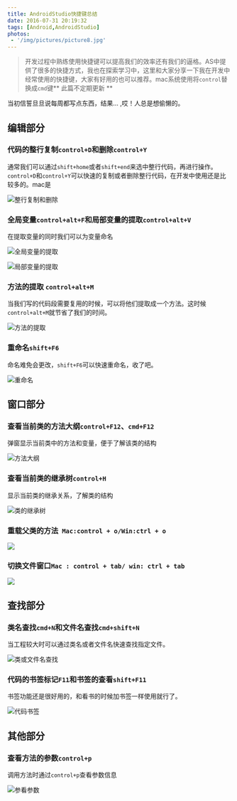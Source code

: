 ```yaml
---
title: AndroidStudio快捷键总结
date: 2016-07-31 20:19:32
tags: [Android,AndroidStudio]
photos:
 - '/img/pictures/picture8.jpg'
---
```

> 开发过程中熟练使用快捷键可以提高我们的效率还有我们的逼格。AS中提供了很多的快捷方式，我也在探索学习中，这里和大家分享一下我在开发中经常使用的快捷键，大家有好用的也可以推荐。mac系统使用将`control`替换成`cmd`键** 此篇不定期更新 **

当初信誓旦旦说每周都写点东西，结果... ,哎！人总是想偷懒的。

<!--more-->

## 编辑部分

### 代码的整行复制`control+D`和删除`control+Y`

通常我们可以通过`shift+home`或者`shift+end`来选中整行代码，再进行操作。`control+D`和`control+Y`可以快速的复制或者删除整行代码，在开发中使用还是比较多的。mac是

![整行复制和删除](/img/keymap_control_d.gif)

### 全局变量`control+alt+F`和局部变量的提取`control+alt+V`

在提取变量的同时我们可以为变量命名

![全局变量的提取](/img/keymap_control_alt_f.gif)

![局部变量的提取](/img/keymap_control_alt_v.gif)

### 方法的提取 `control+alt+M`

当我们写的代码段需要复用的时候，可以将他们提取成一个方法。这时候 `control+alt+M`就节省了我们的时间。

![方法的提取](/img/keymap_control_alt_v.gif)

### 重命名`shift+F6`

命名难免会更改，`shift+F6`可以快速重命名，收了吧。

![重命名](/img/keymap_shift_F6.gif)

## 窗口部分

### 查看当前类的方法大纲`control+F12`、`cmd+F12`

弹窗显示当前类中的方法和变量，便于了解该类的结构

![方法大纲](/img/keymap_control_f12.gif)


### 查看当前类的继承树`control+H`

显示当前类的继承关系，了解类的结构

![类的继承树](/img/keymap_control_h.gif)

### 重载父类的方法` Mac:control + o/Win:ctrl + o`

![](/img/keymap_control_o.gif)

### 切换文件窗口`Mac : control + tab/ win: ctrl + tab`

![](/img/keymap_control_tab.gif)
## 查找部分

### 类名查找`cmd+N`和文件名查找`cmd+shift+N`

当工程较大时可以通过类名或者文件名快速查找指定文件。

![类或文件名查找](/img/keymap_cmd_n.gif)

### 代码的书签标记`F11`和书签的查看`shift+F11`

书签功能还是很好用的，和看书的时候加书签一样使用就行了。

![代码书签](/img/keymap_f11+shirft_f11.gif)

## 其他部分

### 查看方法的参数`control+p`

调用方法时通过`control+p`查看参数信息

![参看参数](/img/control_p.gif)